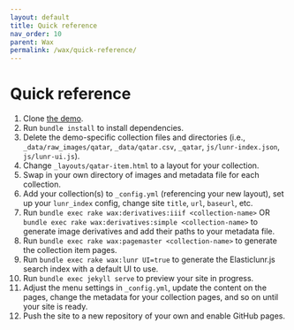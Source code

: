 ```yaml
---
layout: default
title: Quick reference
nav_order: 10
parent: Wax
permalink: /wax/quick-reference/
---
```


# Quick reference

1. Clone [the demo](https://github.com/minicomp/wax/).
2. Run `bundle install` to install dependencies.
3. Delete the demo-specific collection files and directories (i.e., `_data/raw_images/qatar`, `_data/qatar.csv`, `_qatar`, `js/lunr-index.json`, `js/lunr-ui.js`).
4. Change `_layouts/qatar-item.html` to a layout for your collection.
5. Swap in your own directory of images and metadata file for each collection.
6. Add your collection(s) to `_config.yml` (referencing your new layout), set up your `lunr_index` config, change site `title`, `url`, `baseurl`, etc.
7. Run `bundle exec rake wax:derivatives:iiif <collection-name>` OR `bundle exec rake wax:derivatives:simple <collection-name>` to generate image derivatives and add their paths to your metadata file.
8. Run `bundle exec rake wax:pagemaster <collection-name>` to generate the collection item pages.
9. Run `bundle exec rake wax:lunr UI=true` to generate the Elasticlunr.js search index with a default UI to use.
10. Run `bundle exec jekyll serve` to preview your site in progress.
11. Adjust the menu settings in `_config.yml`, update the content on the pages, change the metadata for your collection pages, and so on until your site is ready.
12. Push the site to a new repository of your own and enable GitHub pages.
